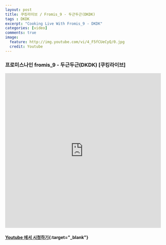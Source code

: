 ```yaml
---
layout: post
title: 쿠킹라이브 / Fromis_9 - 두근두근(DKDK)
tags : DKDK
excerpt: "Cooking Live With Fromis_9 - DKDK"
categories: [video]
comments: true
image:
  feature: http://img.youtube.com/vi/4_F5fCUeCyQ/0.jpg
  credit: Youtube
---
```


### 프로미스나인 fromis_9 - 두근두근(DKDK) [쿠킹라이브]

<iframe width="100%" height="500" src="https://www.youtube.com/embed/4_F5fCUeCyQ?rel=0" frameborder="0" allow="autoplay; encrypted-media" allowfullscreen></iframe>


#### [Youtube 에서 시청하기](https://www.youtube.com/watch?v=4_F5fCUeCyQ){:target="_blank"}
